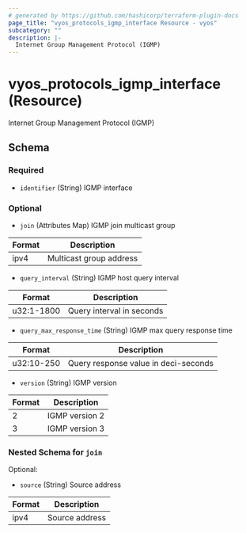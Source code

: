 ```yaml
---
# generated by https://github.com/hashicorp/terraform-plugin-docs
page_title: "vyos_protocols_igmp_interface Resource - vyos"
subcategory: ""
description: |-
  Internet Group Management Protocol (IGMP)
---
```


# vyos_protocols_igmp_interface (Resource)

Internet Group Management Protocol (IGMP)



<!-- schema generated by tfplugindocs -->
## Schema

### Required

- `identifier` (String) IGMP interface

### Optional

- `join` (Attributes Map) IGMP join multicast group

|  Format  |  Description  |
|----------|---------------|
|  ipv4  |  Multicast group address  | (see [below for nested schema](#nestedatt--join))
- `query_interval` (String) IGMP host query interval

|  Format  |  Description  |
|----------|---------------|
|  u32:1-1800  |  Query interval in seconds  |
- `query_max_response_time` (String) IGMP max query response time

|  Format  |  Description  |
|----------|---------------|
|  u32:10-250  |  Query response value in deci-seconds  |
- `version` (String) IGMP version

|  Format  |  Description  |
|----------|---------------|
|  2  |  IGMP version 2  |
|  3  |  IGMP version 3  |

<a id="nestedatt--join"></a>
### Nested Schema for `join`

Optional:

- `source` (String) Source address

|  Format  |  Description  |
|----------|---------------|
|  ipv4  |  Source address  |
